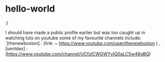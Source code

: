 # hello-world
:)

I should have made a public profile earlier but was too caught up in watching tuts on youtube
some of my favourite channels include: `[thenewboston] : (link: ~ https://www.youtube.com/user/thenewboston ) , [sentdex] : (https://www.youtube.com/channel/UCfzlCWGWYyIQ0aLC5w48gBQ) 


